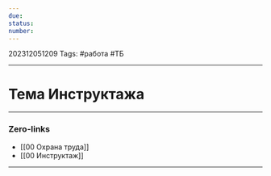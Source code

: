 ```yaml
---
due: 
status: 
number:
---
```

202312051209
Tags: #работа #ТБ

---
# Тема Инструктажа
---
### Zero-links

- [[00 Охрана труда]]
- [[00 Инструктаж]]

---
